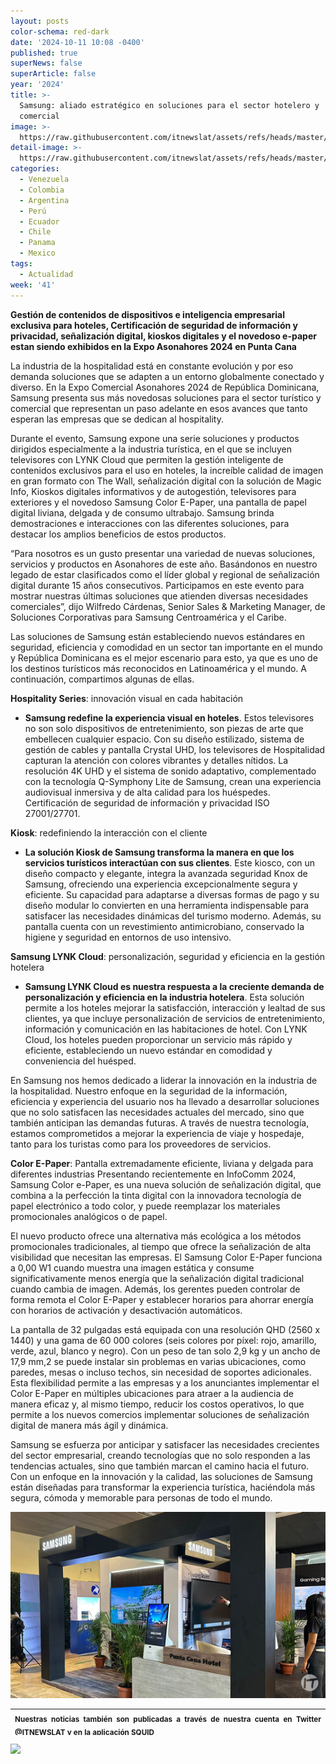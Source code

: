 ```yaml
---
layout: posts
color-schema: red-dark
date: '2024-10-11 10:08 -0400'
published: true
superNews: false
superArticle: false
year: '2024'
title: >-
  Samsung: aliado estratégico en soluciones para el sector hotelero y
  comercial  
image: >-
  https://raw.githubusercontent.com/itnewslat/assets/refs/heads/master/img/540x320/Samsung-Hotel-p.jpg
detail-image: >-
  https://raw.githubusercontent.com/itnewslat/assets/refs/heads/master/img/1024x680/Samsung-Hotel-g.jpg
categories:
  - Venezuela
  - Colombia
  - Argentina
  - Perú
  - Ecuador
  - Chile
  - Panama
  - Mexico
tags:
  - Actualidad
week: '41'
---
```

**Gestión de contenidos de dispositivos e inteligencia empresarial exclusiva para hoteles, Certificación de seguridad de información y privacidad, señalización digital, kioskos digitales y el novedoso e-paper estan siendo exhibidos en la Expo Asonahores 2024 en Punta Cana**
 
La industria de la hospitalidad está en constante evolución y por eso demanda soluciones que se adapten a un entorno globalmente conectado y diverso. En la Expo Comercial Asonahores 2024 de República Dominicana, Samsung presenta sus más novedosas soluciones para el sector turístico y comercial que representan un paso adelante en esos avances que tanto esperan las empresas que se dedican al hospitality.

Durante el evento, Samsung expone una serie soluciones y productos dirigidos especialmente a la industria turística, en el que se incluyen televisores con LYNK Cloud que permiten la gestión inteligente de contenidos exclusivos para el uso en hoteles, la increíble calidad de imagen en gran formato con The Wall, señalización digital con la solución de Magic Info, Kioskos digitales informativos y de autogestión, televisores para exteriores y el novedoso Samsung Color E-Paper, una pantalla de papel digital liviana, delgada y de consumo ultrabajo. Samsung brinda demostraciones e interacciones con las diferentes soluciones, para destacar los amplios beneficios de estos productos.

“Para nosotros es un gusto presentar una variedad de nuevas soluciones, servicios y productos en Asonahores de este año. Basándonos en nuestro legado de estar clasificados como el líder global y regional de señalización digital durante 15 años consecutivos. Participamos en este evento para mostrar nuestras últimas soluciones que atienden diversas necesidades comerciales”, dijo Wilfredo Cárdenas, Senior Sales & Marketing Manager, de Soluciones Corporativas para Samsung Centroamérica y el Caribe.

Las soluciones de Samsung están estableciendo nuevos estándares en seguridad, eficiencia y comodidad en un sector tan importante en el mundo y República Dominicana es el mejor escenario para esto, ya que es uno de los destinos turísticos más reconocidos en Latinoamérica y el mundo. A continuación, compartimos algunas de ellas.

**Hospitality Series**: innovación visual en cada habitación

- **Samsung redefine la experiencia visual en hoteles**. Estos televisores no son solo dispositivos de entretenimiento, son piezas de arte que embellecen cualquier espacio. Con su diseño estilizado, sistema de gestión de cables y pantalla Crystal UHD, los televisores de Hospitalidad capturan la atención con colores vibrantes y detalles nítidos. La resolución 4K UHD y el sistema de sonido adaptativo, complementado con la tecnología Q-Symphony Lite de Samsung, crean una experiencia audiovisual inmersiva y de alta calidad para los huéspedes. Certificación de seguridad de información y privacidad ISO 27001/27701.

**Kiosk**: redefiniendo la interacción con el cliente

- **La solución Kiosk de Samsung transforma la manera en que los servicios turísticos interactúan con sus clientes**. Este kiosco, con un diseño compacto y elegante, integra la avanzada seguridad Knox de Samsung, ofreciendo una experiencia excepcionalmente segura y eficiente. Su capacidad para adaptarse a diversas formas de pago y su diseño modular lo convierten en una herramienta indispensable para satisfacer las necesidades dinámicas del turismo moderno. Además, su pantalla cuenta con un revestimiento antimicrobiano, conservado la higiene y seguridad en entornos de uso intensivo.
 
**Samsung LYNK Cloud**: personalización, seguridad y eficiencia en la gestión hotelera

- **Samsung LYNK Cloud es nuestra respuesta a la creciente demanda de personalización y eficiencia en la industria hotelera**. Esta solución permite a los hoteles mejorar la satisfacción, interacción y lealtad de sus clientes, ya que incluye personalización de servicios de entretenimiento, información y comunicación en las habitaciones de hotel. Con LYNK Cloud, los hoteles pueden proporcionar un servicio más rápido y eficiente, estableciendo un nuevo estándar en comodidad y conveniencia del huésped.

En Samsung nos hemos dedicado a liderar la innovación en la industria de la hospitalidad. Nuestro enfoque en la seguridad de la información, eficiencia y experiencia del usuario nos ha llevado a desarrollar soluciones que no solo satisfacen las necesidades actuales del mercado, sino que también anticipan las demandas futuras. A través de nuestra tecnología, estamos comprometidos a mejorar la experiencia de viaje y hospedaje, tanto para los turistas como para los proveedores de servicios.
 
**Color E-Paper**: Pantalla extremadamente eficiente, liviana y delgada para diferentes industrias
Presentando recientemente en InfoComm 2024, Samsung Color e-Paper, es una nueva solución de señalización digital, que combina a la perfección la tinta digital con la innovadora tecnología de papel electrónico a todo color, y puede reemplazar los materiales promocionales analógicos o de papel.

El nuevo producto ofrece una alternativa más ecológica a los métodos promocionales tradicionales, al tiempo que ofrece la señalización de alta visibilidad que necesitan las empresas. El Samsung Color E-Paper funciona a 0,00 W1 cuando muestra una imagen estática y consume significativamente menos energía que la señalización digital tradicional cuando cambia de imagen. Además, los gerentes pueden controlar de forma remota el Color E-Paper y establecer horarios para ahorrar energía con horarios de activación y desactivación automáticos.

La pantalla de 32 pulgadas está equipada con una resolución QHD (2560 x 1440) y una gama de 60 000 colores (seis colores por píxel: rojo, amarillo, verde, azul, blanco y negro). Con un peso de tan solo 2,9 kg y un ancho de 17,9 mm,2 se puede instalar sin problemas en varias ubicaciones, como paredes, mesas o incluso techos, sin necesidad de soportes adicionales. Esta flexibilidad permite a las empresas y a los anunciantes implementar el Color E-Paper en múltiples ubicaciones para atraer a la audiencia de manera eficaz y, al mismo tiempo, reducir los costos operativos, lo que permite a los nuevos comercios implementar soluciones de señalización digital de manera más ágil y dinámica.

Samsung se esfuerza por anticipar y satisfacer las necesidades crecientes del sector empresarial, creando tecnologías que no solo responden a las tendencias actuales, sino que también marcan el camino hacia el futuro. Con un enfoque en la innovación y la calidad, las soluciones de Samsung están diseñadas para transformar la experiencia turística, haciéndola más segura, cómoda y memorable para personas de todo el mundo.

![](https://raw.githubusercontent.com/itnewslat/assets/refs/heads/master/img/540x320/Samsung-Hotel-p.jpg)

<table style="height: 42px;" width="569">
<tbody>
<tr>
<td style="text-align: justify;"><sub><strong>Nuestras noticias también son publicadas a través de nuestra cuenta en Twitter <a href="https://twitter.com/itnewslat?lang=es">@ITNEWSLAT</a> y en la aplicación <a href="https://squidapp.co/en/">SQUID</a></strong></sub></td>
</tr>
</tbody>
</table>

<img src="https://tracker.metricool.com/c3po.jpg?hash=56f88a41e39ab42c063cc51676587a04"/>